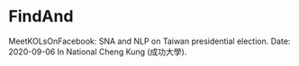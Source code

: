 # FindAnd
MeetKOLsOnFacebook: SNA and NLP on Taiwan presidential election.
Date: 2020-09-06
In National Cheng Kung (成功大學).
